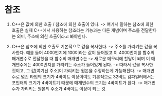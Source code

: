 


# 참조

1. C++은 값에 의한 호출 / 참조에 의한 호출이 있다.
   -> 여기서 말하는 참조에 의한 호출은 실제 C++에서 사용하는 참조라는 기능과는 다른 개념이며 주소를 전달한다는 의미, 주소에 의한 호출이라고 봐야한다.

2. C++은 참조에 의한 호출도 기본적으로 값을 복사한다.
   -> 주소를 가리키는 값을 복사한다. 예를 들어 4000번지에 100이라는 값이 들어있고 이 4000번지를 함수의 매개변수로 전달했을 때 함수의 매개변수는 
   -> 새로운 메모리에 할당이 되며 이 매개변수에는 4000번지를 가리키는 주소가 들어있게 된다.
   -> 따라서 값을 복사한 것이고, 그 값[여기선 주소]이 가리키는 원본을 수정하는게 가능해진다.
   -> 매개변수로 넘긴 타입의 크기가 4바이트 이상이여도 기본적으로 32비트 컴파일러에서는 포인터의 크기가 4바이트기 때문에 매개변수의 크기는 4바이트가 된다.
   -> 매개변수가 가리키는 원본의 주소가 4바이트 이상이 되는 것.
